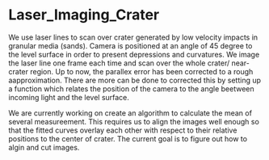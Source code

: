 # Laser_Imaging_Crater
We use laser lines to scan over crater generated by low velocity impacts in granular media (sands). Camera is positioned at an angle of 45 degree to the level surface in order to present depressions and curvatures.
We image the laser line one frame each time and scan over the whole crater/ near-crater region. Up to now, the parallex error has been corrected to a rough aapproximation. There are more can be done to corrected this by setting up a function which relates the position of the camera to the angle beetween incoming light and the level surface. 

We are currently working on create an algorithm to calculate the mean of several measureement. This requires us to align the images well enough so that the fitted curves overlay each other with respect to their relative positions to the center of crater. The current goal is to figure out how to algin and cut images. 
